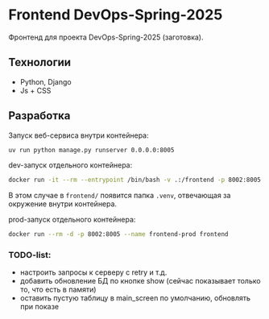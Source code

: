 # Frontend DevOps-Spring-2025

Фронтенд для проекта DevOps-Spring-2025 (заготовка).

## Технологии
* Python, Django
* Js + CSS

## Разработка

Запуск веб-сервиса внутри контейнера:
```bash
uv run python manage.py runserver 0.0.0.0:8005
```

dev-запуск отдельного контейнера:
```bash
docker run -it --rm --entrypoint /bin/bash -v .:/frontend -p 8002:8005 --name frontend-dev frontend
```
В этом случае в `frontend/` появится папка `.venv`, отвечающая за окружение внутри контейнера.

prod-запуск отдельного контейнера:
```bash 
docker run --rm -d -p 8002:8005 --name frontend-prod frontend
```

### TODO-list:
* настроить запросы к серверу с retry и т.д.
* добавить обновление БД по кнопке show (сейчас показывает только то, что есть в памяти)
* оставить пустую таблицу в main_screen по умолчанию, обновлять при показе